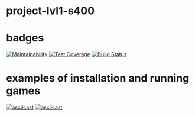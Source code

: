 # project-lvl1-s400

# badges

[![Maintainability](https://api.codeclimate.com/v1/badges/85d76d40bcba72871be5/maintainability)](https://codeclimate.com/github/hancorg-spb/project-lvl1-s400/maintainability)
[![Test Coverage](https://api.codeclimate.com/v1/badges/85d76d40bcba72871be5/test_coverage)](https://codeclimate.com/github/hancorg-spb/project-lvl1-s400/test_coverage)
[![Build Status](https://travis-ci.org/hancorg-spb/project-lvl1-s400.svg?branch=master)](https://travis-ci.org/hancorg-spb/project-lvl1-s400)

# examples of installation and running games

[![asciicast](https://asciinema.org/a/aMTx1BonZzMBKXBNN3yjXvGez.svg)](https://asciinema.org/a/aMTx1BonZzMBKXBNN3yjXvGez)
[![asciicast](https://asciinema.org/a/DRYbPHjDUdqYhszJ8db2adeyq.svg)](https://asciinema.org/a/DRYbPHjDUdqYhszJ8db2adeyq)